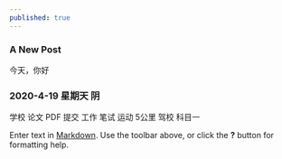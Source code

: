 ```yaml
---
published: true
---
```

### A New Post
   今天，你好
###  2020-4-19 星期天 阴
   学校 论文 PDF 提交 
   工作 笔试
   运动 5公里
   驾校 科目一

Enter text in [Markdown](http://daringfireball.net/projects/markdown/). Use the toolbar above, or click the **?** button for formatting help.
